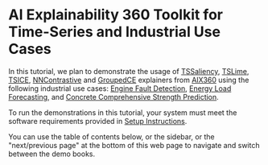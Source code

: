 # AI Explainability 360 Toolkit for Time-Series and Industrial Use Cases


In this tutorial, we plan to demonstrate the usage of [TSSaliency](https://github.com/Trusted-AI/AIX360/blob/master/aix360/algorithms/tssaliency/tssaliency.py), [TSLime](https://github.com/Trusted-AI/AIX360/blob/master/aix360/algorithms/tslime/tslime.py), [TSICE](https://github.com/Trusted-AI/AIX360/blob/master/aix360/algorithms/tsice/tsice.py), [NNContrastive](https://github.com/Trusted-AI/AIX360/blob/master/aix360/algorithms/nncontrastive/nncontrastive.py) and [GroupedCE](https://github.com/Trusted-AI/AIX360/blob/master/aix360/algorithms/gce/gce.py) explainers from [AIX360](https://github.com/Trusted-AI/AIX360) using the following industrial use cases: [Engine Fault Detection](./engine_fault_detection.md), [Energy Load Forecasting](./energy_load_forecasting.md), and [Concrete Comprehensive Strength Prediction](./concrete_comprehensive_strength.md).

To run the demonstrations in this tutorial, your system must meet the software requirements provided in [Setup Instructions](./prerequisites.md).

You can use the table of contents below, or the sidebar, or the "next/previous page" at the bottom of this web page to navigate and switch between the demo books.

```{tableofcontents}
```

